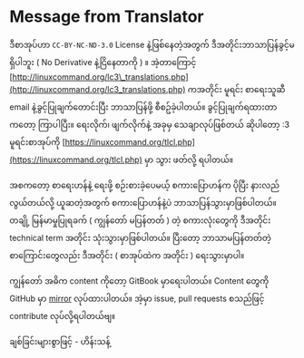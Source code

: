 # Message from Translator

ဒီစာအုပ်ဟာ `CC-BY-NC-ND-3.0` License နဲ့ဖြစ်နေတဲ့အတွက် ဒီအတိုင်းဘာသာပြန်ခွင့်မရှိပါဘူး \( No Derivative နဲ့ငြိနေတာကို \) ။ အဲ့တာကြောင့် [http://linuxcommand.org/lc3\_translations.php](http://linuxcommand.org/lc3_translations.php) ကအတိုင်း မူရင်း စာရေးသူဆီ email နဲ့ခွင့်ပြုချက်တောင်းပြီး ဘာသာပြန်ဖို့ စီစဥ်ခဲ့ပါတယ်။ ခွင့်ပြုချက်ရထားတာကတော့ ကြာပါပြီး။ ရေးလိုက်၊ ဖျက်လိုက်နဲ့ အခုမှ သေချာလုပ်ဖြစ်တယ် ဆိုပါတော့ :3 မူရင်းစာအုပ်ကို [https://linuxcommand.org/tlcl.php](https://linuxcommand.org/tlcl.php) မှာ သွား ဖတ်လို့ ရပါတယ်။

အစကတော့ စာရေးဟန်နဲ့ ရေးဖို့ စဉ်းစားခဲ့ပေမယ်ံ့ စကားပြောဟန်က ပိုပြီး နားလည်လွယ်တယ်လို့ ယူဆတဲ့အတွက် စကားပြောဟန်နဲ့ပဲ ဘာသာပြန်သွားမှာဖြစ်ပါတယ်။ တချို့ မြန်မာမှုပြုရခက် \( ကျွန်တော် မပြန်တတ် \) တဲ့ စကားလုံးတွေကို ဒီအတိုင်း technical term အတိုင်း သုံးသွားမှာဖြစ်ပါတယ်။ ပြီးတော့ ဘာသာမပြန်တတ်တဲ့ စာကြောင်းတွေလည်း ဒီအတိုင်း \( စာအုပ်ထဲက အတိုင်း \) ရေးသွားမှာပါ။

ကျွန်တော် အဓိက content ကိုတော့ GitBook မှာရေးပါတယ်။ Content တွေကို GitHub မှာ [mirror](https://github.com/heinthanth/the-linux-command-line) လုပ်ထားပါတယ်။ အဲ့မှာ issue, pull requests စသည်ဖြင့် contribute လုပ်လို့ရပါတယ်ဗျ။

ချစ်ခြင်းများစွာဖြင့် - ဟိန်းသန့်

